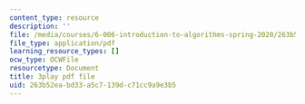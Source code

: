 ```yaml
---
content_type: resource
description: ''
file: /media/courses/6-006-introduction-to-algorithms-spring-2020/263b52eabd33a5c7139dc71cc9a9e3b5_5cF5Bgv59Sc.pdf
file_type: application/pdf
learning_resource_types: []
ocw_type: OCWFile
resourcetype: Document
title: 3play pdf file
uid: 263b52ea-bd33-a5c7-139d-c71cc9a9e3b5
---
```


